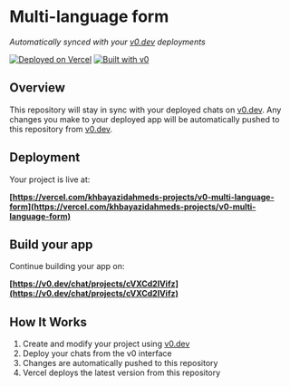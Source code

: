 # Multi-language form

*Automatically synced with your [v0.dev](https://v0.dev) deployments*

[![Deployed on Vercel](https://img.shields.io/badge/Deployed%20on-Vercel-black?style=for-the-badge&logo=vercel)](https://vercel.com/khbayazidahmeds-projects/v0-multi-language-form)
[![Built with v0](https://img.shields.io/badge/Built%20with-v0.dev-black?style=for-the-badge)](https://v0.dev/chat/projects/cVXCd2lVifz)

## Overview

This repository will stay in sync with your deployed chats on [v0.dev](https://v0.dev).
Any changes you make to your deployed app will be automatically pushed to this repository from [v0.dev](https://v0.dev).

## Deployment

Your project is live at:

**[https://vercel.com/khbayazidahmeds-projects/v0-multi-language-form](https://vercel.com/khbayazidahmeds-projects/v0-multi-language-form)**

## Build your app

Continue building your app on:

**[https://v0.dev/chat/projects/cVXCd2lVifz](https://v0.dev/chat/projects/cVXCd2lVifz)**

## How It Works

1. Create and modify your project using [v0.dev](https://v0.dev)
2. Deploy your chats from the v0 interface
3. Changes are automatically pushed to this repository
4. Vercel deploys the latest version from this repository